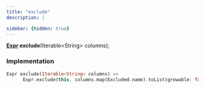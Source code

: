 ```yaml
---
title: "exclude"
description: |

sidebar: {hidden: true}
---
```

<span class="dart-code"><strong>[Expr] exclude</strong>(<span class="nobr">Iterable&lt;String&gt; columns</span>);</span>


### Implementation
```dart
Expr exclude(Iterable<String> columns) =>
      Expr.exclude(this, columns.map(Excluded.name).toList(growable: false));
```

[Expr]: /reference/classes/expr